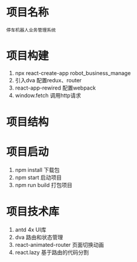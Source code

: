 # 项目名称
    停车机器人业务管理系统

# 项目构建
1. npx react-create-app robot_business_manage
2. 引入dva 配置redux、router
3. react-app-rewired 配置webpack
4. window.fetch 调用http请求

# 项目结构
    

# 项目启动
1. npm install 下载包
2. npm start 启动项目
3. npm run build 打包项目

# 项目技术库
1. antd 4x UI库
2. dva 路由和状态管理
3. react-animated-router 页面切换动画
4. react.lazy 基于路由的代码分割
